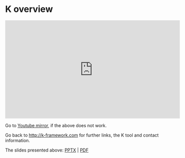 # K overview

<iframe
  width="560"
  height="315"
  src="https://www.youtube.com/embed/eSaIKHQOo4c"
  frameborder="0"
  allow="accelerometer; autoplay; encrypted-media; gyroscope; picture-in-picture"
  allowfullscreen
></iframe>

Go to [Youtube mirror](http://youtu.be/eSaIKHQOo4c), if the above does not work.

Go back to http://k-framework.com for further links, the K tool and contact information.

The slides presented above: [PPTX](http://www.kframework.org/images/e/e4/K-Overview.zip) | [PDF](http://www.kframework.org/images/e/eb/K-Overview.pdf)

